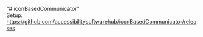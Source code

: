 "# iconBasedCommunicator"  
Setup: https://github.com/accessibilitysoftwarehub/iconBasedCommunicator/releases 
